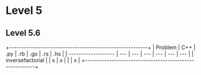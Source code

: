 # Level 5

## Level 5.6
+---------------------------------------------------------+
| Problem             | C++ | .py | .rb | .go | .rs | .hs |
| ------------------- | --- | --- | --- | --- | --- | --- |
| inversefactorial    |     |  x  |  x  |     |     |  x  |
+---------------------------------------------------------+

